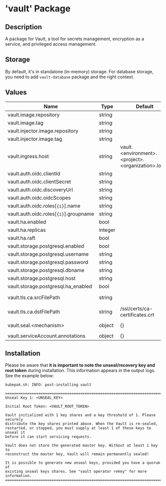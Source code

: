 # 'vault' Package

## Description

A package for Vault, a tool for secrets management, encryption as a service, and privileged access management.

## Storage
By default, it's in standalone (in-memory) storage.
For database storage, you need to add `vault-database` package and the right context.

## Values

| Name                                   | Type    | Default                                                                     | Description                                                                                                                          |
|----------------------------------------|---------|-----------------------------------------------------------------------------|--------------------------------------------------------------------------------------------------------------------------------------|
| vault.image.repository                 | string  |                                                                             | Image repository                                                                                                                     |
| vault.image.tag                        | string  |                                                                             | Image tag                                                                                                                            |
| vault.injector.image.repository        | string  |                                                                             | Injector image repository                                                                                                            |
| vault.injector.image.tag               | string  |                                                                             | Injector image tag                                                                                                                   |
| vault.ingress.host                     | string  | vault.\<environment\>.\<project\>.\<organization\>.local:<ingressHttpsPort> | Ingress host                                                                                                                         |
| vault.auth.oidc.clientId               | string  |                                                                             |                                                                                                                                      |
| vault.auth.oidc.clientSecret           | string  |                                                                             |                                                                                                                                      |
| vault.auth.oidc.discoveryUrl           | string  |                                                                             |                                                                                                                                      |
| vault.auth.oidc.oidcScopes             | string  |                                                                             |                                                                                                                                      |
| vault.auth.oidc.roles[`{i}`].name      | string  |                                                                             | Vault OIDC Role name                                                                                                                 |
| vault.auth.oidc.roles[`{i}`].groupname | string  |                                                                             | Entra ID Group name used by Vault OIDC Role                                                                                          |
| vault.ha.enabled                       | bool    |                                                                             |                                                                                                                                      |
| vault.ha.replicas                      | integer |                                                                             |                                                                                                                                      |
| vault.ha.raft                          | bool    |                                                                             |                                                                                                                                      |
| vault.storage.postgresql.enabled       | bool    |                                                                             |                                                                                                                                      |
| vault.storage.postgresql.username      | string  |                                                                             |                                                                                                                                      |
| vault.storage.postgresql.password      | string  |                                                                             |                                                                                                                                      |
| vault.storage.postgresql.dbname        | string  |                                                                             |                                                                                                                                      |
| vault.storage.postgresql.host          | string  |                                                                             |                                                                                                                                      |
| vault.storage.postgresql.ha_enabled    | bool    |                                                                             |                                                                                                                                      |
| vault.tls.ca.srcFilePath               | string  |                                                                             | SSL/TLS trusted certificate authorities source file path (PEM bundle)                                                                |
| vault.tls.ca.dstFilePath               | string  | /ssl/certs/ca-certificates.crt                                              | SSL/TLS trusted certificate authorities destination file path (PEM bundle)                                                           |
| vault.seal.\<mechanism\>               | object  | {}                                                                          | See [`https://developer.hashicorp.com/vault/docs/configuration/seal`](https://developer.hashicorp.com/vault/docs/configuration/seal) |
| vault.serviceAccount.annotations       | object  | {}                                                                          | Service account annotations                                                                                                          |

## Installation

Please be aware that **it is important to note the unseal/recovery key and root token** during installation. This
information appears in the output logs. See the example below:

```text
kubepak.sh: INFO: post-installing vault

================================================================================
Unseal Key 1: <UNSEAL_KEY>

Initial Root Token: <VAULT_ROOT_TOKEN>

Vault initialized with 1 key shares and a key threshold of 1. Please securely
distribute the key shares printed above. When the Vault is re-sealed,
restarted, or stopped, you must supply at least 1 of these keys to unseal it
before it can start servicing requests.

Vault does not store the generated master key. Without at least 1 key to
reconstruct the master key, Vault will remain permanently sealed!

It is possible to generate new unseal keys, provided you have a quorum of
existing unseal keys shares. See "vault operator rekey" for more information.
================================================================================
```

